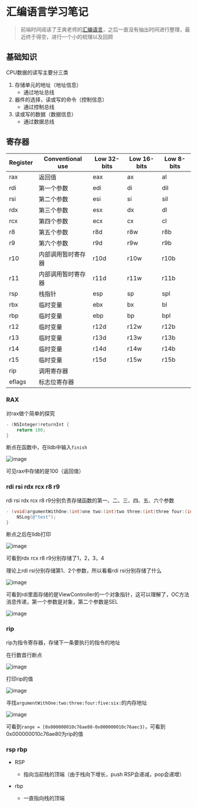 # 汇编语言学习笔记
> 前端时间阅读了王爽老师的[汇编语言](https://book.douban.com/subject/25726019/)，之后一直没有抽出时间进行整理，最近终于得空，进行一个小的梳理以及回顾
## 基础知识
CPU数据的读写主要分三类

1. 存储单元的地址（地址信息）
   - 通过地址总线
2. 器件的选择，读或写的命令（控制信息）
   - 通过控制总线
3. 读或写的数据（数据信息）
   - 通过数据总线

## 寄存器
|  Register  | Conventional use |  Low 32-bits  |  Low 16-bits  |  Low 8-bits  |
|  -------------  |  -------------  |  -------------  |  -------------  |  -------------  |
|  rax  |  返回值  |  eax  |  ax  |  al  |
|  rdi  |  第一个参数  |  edi  |  di  |  dil  |
|  rsi  |  第二个参数  |  esi  |  si  |  sil  |
|  rdx  |  第三个参数  |  esx  |  dx  |  dl  |
|  rcx  |  第四个参数  |  ecx  |  cx  |  cl  |
|  r8  |  第五个参数  |  r8d  |  r8w  |  r8b  |
|  r9  |  第六个参数  |  r9d  |  r9w  |  r9b  |
|  r10  |  内部调用暂时寄存器  |  r10d  |  r10w  |  r10b  |
|  r11  |  内部调用暂时寄存器  |  r11d  |  r11w  |  r11b  |
|  rsp  |  栈指针  |  esp  |  sp  |  spl  |
|  rbx  |  临时变量  |  ebx  |  bx  |  bl  |
|  rbp  |  临时变量  |  ebp  |  bp  |  bpl  |
|  r12  |  临时变量  |  r12d  |  r12w  |  r12b  |
|  r13  |  临时变量  |  r13d  |  r13w  |  r13b  |
|  r14  |  临时变量  |  r14d  |  r14w  |  r14b  |
|  r15  |  临时变量  |  r15d  |  r15w  |  r15b  |
|  rip  |  调用寄存器  |
|  eflags  |  标志位寄存器  |

### RAX
对rax做个简单的探究

``` Objective-C
- (NSInteger)returnInt {
    return 100;
}
```

断点在函数中，在lldb中输入`finish`

![image](https://user-images.githubusercontent.com/22512175/121302709-ac379580-c92c-11eb-9f89-07f24398a1c6.png)

可见rax中存储的是100（返回值）

### rdi rsi rdx rcx r8 r9
rdi rsi rdx rcx r8 r9分别负责存储函数的第一、二、三、四、五、六个参数
``` Objective-C
- (void)argumentWithOne:(int)one two:(int)two three:(int)three four:(int)four five:(int)five six:(int)six {
    NSLog(@"test");
}
```
断点之后在lldb打印

![image](https://user-images.githubusercontent.com/22512175/121798376-84ac3a00-cc58-11eb-90b7-fd136aab676a.png)

可看到rdx rcx r8 r9分别存储了1，2，3，4

理论上rdi rsi分别存储第1、2个参数，所以看看rdi rsi分别存储了什么

![image](https://user-images.githubusercontent.com/22512175/121312219-bf9c2e00-c937-11eb-9ae7-fafc406716d6.png)

可看到rdi里面存储的是ViewController的一个对象指针，这可以理解了，OC方法消息传递，第一个参数是对象，第二个参数是SEL

![image](https://user-images.githubusercontent.com/22512175/121798381-8e35a200-cc58-11eb-8cd6-d296dd531d75.png)

### rip
rip为指令寄存器，存储下一条要执行的指令的地址

在行数首行断点

![image](https://user-images.githubusercontent.com/22512175/121800078-54699900-cc62-11eb-9aba-000ed3bdbdb0.png)

打印rip的值

![image](https://user-images.githubusercontent.com/22512175/121800407-25ecbd80-cc64-11eb-8951-8e55359f292e.png)

寻找`argumentWithOne:two:three:four:five:six:`的内存地址

![image](https://user-images.githubusercontent.com/22512175/121800423-53d20200-cc64-11eb-8453-b889a1f0d69c.png)

可看到`range = [0x000000010c76ae80-0x000000010c76aec3)`，可看到0x000000010c76ae80为rip的值

### rsp rbp
* RSP
  - 指向当前栈的顶端（由于栈向下增长，push RSP会递减，pop会递增）

* rbp
  - 一直指向栈的顶端


